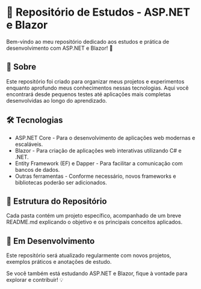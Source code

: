 # 📌 Repositório de Estudos - ASP.NET e Blazor
Bem-vindo ao meu repositório dedicado aos estudos e prática de desenvolvimento com ASP.NET e Blazor! 🚀

## 📌 Sobre
Este repositório foi criado para organizar meus projetos e experimentos enquanto aprofundo meus conhecimentos nessas tecnologias. Aqui você encontrará desde pequenos testes até aplicações mais completas desenvolvidas ao longo do aprendizado.

## 🛠️ Tecnologias
- ASP.NET Core - Para o desenvolvimento de aplicações web modernas e escaláveis.
- Blazor - Para criação de aplicações web interativas utilizando C# e .NET.
- Entity Framework (EF) e Dapper - Para facilitar a comunicação com bancos de dados.
- Outras ferramentas - Conforme necessário, novos frameworks e bibliotecas poderão ser adicionados.
## 📂 Estrutura do Repositório
Cada pasta contém um projeto específico, acompanhado de um breve README.md explicando o objetivo e os principais conceitos aplicados.

## 🚀 Em Desenvolvimento
Este repositório será atualizado regularmente com novos projetos, exemplos práticos e anotações de estudo.

Se você também está estudando ASP.NET e Blazor, fique à vontade para explorar e contribuir! 💡